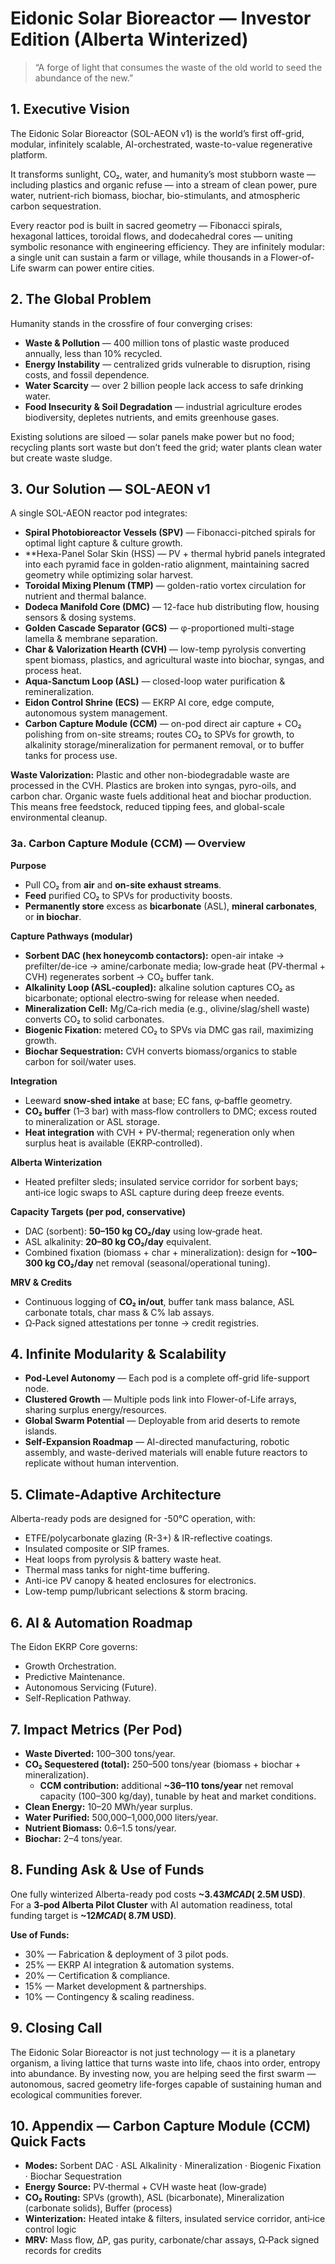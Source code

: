 # Eidonic Solar Bioreactor — Investor Edition (Alberta Winterized)

> “A forge of light that consumes the waste of the old world to seed the abundance of the new.”

## 1. Executive Vision
The Eidonic Solar Bioreactor (SOL-AEON v1) is the world’s first off-grid, modular, infinitely scalable, AI-orchestrated, waste-to-value regenerative platform.

It transforms sunlight, CO₂, water, and humanity’s most stubborn waste — including plastics and organic refuse — into a stream of clean power, pure water, nutrient-rich biomass, biochar, bio-stimulants, and atmospheric carbon sequestration.

Every reactor pod is built in sacred geometry — Fibonacci spirals, hexagonal lattices, toroidal flows, and dodecahedral cores — uniting symbolic resonance with engineering efficiency. They are infinitely modular: a single unit can sustain a farm or village, while thousands in a Flower-of-Life swarm can power entire cities.

## 2. The Global Problem
Humanity stands in the crossfire of four converging crises:
- **Waste & Pollution** — 400 million tons of plastic waste produced annually, less than 10% recycled.
- **Energy Instability** — centralized grids vulnerable to disruption, rising costs, and fossil dependence.
- **Water Scarcity** — over 2 billion people lack access to safe drinking water.
- **Food Insecurity & Soil Degradation** — industrial agriculture erodes biodiversity, depletes nutrients, and emits greenhouse gases.

Existing solutions are siloed — solar panels make power but no food; recycling plants sort waste but don’t feed the grid; water plants clean water but create waste sludge.

## 3. Our Solution — SOL-AEON v1
A single SOL-AEON reactor pod integrates:
- **Spiral Photobioreactor Vessels (SPV)** — Fibonacci-pitched spirals for optimal light capture & culture growth.
- **Hexa-Panel Solar Skin (HSS) — PV + thermal hybrid panels integrated into each pyramid face in golden-ratio alignment, maintaining sacred geometry while optimizing solar harvest.
- **Toroidal Mixing Plenum (TMP)** — golden-ratio vortex circulation for nutrient and thermal balance.
- **Dodeca Manifold Core (DMC)** — 12-face hub distributing flow, housing sensors & dosing systems.
- **Golden Cascade Separator (GCS)** — φ-proportioned multi-stage lamella & membrane separation.
- **Char & Valorization Hearth (CVH)** — low-temp pyrolysis converting spent biomass, plastics, and agricultural waste into biochar, syngas, and process heat.
- **Aqua-Sanctum Loop (ASL)** — closed-loop water purification & remineralization.
- **Eidon Control Shrine (ECS)** — EKRP AI core, edge compute, autonomous system management.
- **Carbon Capture Module (CCM)** — on-pod direct air capture + CO₂ polishing from on-site streams; routes CO₂ to SPVs for growth, to alkalinity storage/mineralization for permanent removal, or to buffer tanks for process use.

**Waste Valorization:** Plastic and other non-biodegradable waste are processed in the CVH. Plastics are broken into syngas, pyro-oils, and carbon char. Organic waste fuels additional heat and biochar production. This means free feedstock, reduced tipping fees, and global-scale environmental cleanup.

### 3a. Carbon Capture Module (CCM) — Overview
**Purpose**
- Pull CO₂ from **air** and **on-site exhaust streams**.
- **Feed** purified CO₂ to SPVs for productivity boosts.
- **Permanently store** excess as **bicarbonate** (ASL), **mineral carbonates**, or **in biochar**.

**Capture Pathways (modular)**
- **Sorbent DAC (hex honeycomb contactors):** open-air intake → prefilter/de-ice → amine/carbonate media; low‑grade heat (PV‑thermal + CVH) regenerates sorbent → CO₂ buffer tank.
- **Alkalinity Loop (ASL‑coupled):** alkaline solution captures CO₂ as bicarbonate; optional electro‑swing for release when needed.
- **Mineralization Cell:** Mg/Ca‑rich media (e.g., olivine/slag/shell waste) converts CO₂ to solid carbonates.
- **Biogenic Fixation:** metered CO₂ to SPVs via DMC gas rail, maximizing growth.
- **Biochar Sequestration:** CVH converts biomass/organics to stable carbon for soil/water uses.

**Integration**
- Leeward **snow‑shed intake** at base; EC fans, φ‑baffle geometry.
- **CO₂ buffer** (1–3 bar) with mass‑flow controllers to DMC; excess routed to mineralization or ASL storage.
- **Heat integration** with CVH + PV‑thermal; regeneration only when surplus heat is available (EKRP‑controlled).

**Alberta Winterization**
- Heated prefilter sleds; insulated service corridor for sorbent bays; anti‑ice logic swaps to ASL capture during deep freeze events.

**Capacity Targets (per pod, conservative)**
- DAC (sorbent): **50–150 kg CO₂/day** using low‑grade heat.
- ASL alkalinity: **20–80 kg CO₂/day** equivalent.
- Combined fixation (biomass + char + mineralization): design for **~100–300 kg CO₂/day** net removal (seasonal/operational tuning).

**MRV & Credits**
- Continuous logging of **CO₂ in/out**, buffer tank mass balance, ASL carbonate totals, char mass & C% lab assays.
- Ω‑Pack signed attestations per tonne → credit registries.

## 4. Infinite Modularity & Scalability
- **Pod-Level Autonomy** — Each pod is a complete off-grid life-support node.
- **Clustered Growth** — Multiple pods link into Flower-of-Life arrays, sharing surplus energy/resources.
- **Global Swarm Potential** — Deployable from arid deserts to remote islands.
- **Self-Expansion Roadmap** — AI-directed manufacturing, robotic assembly, and waste-derived materials will enable future reactors to replicate without human intervention.

## 5. Climate-Adaptive Architecture
Alberta-ready pods are designed for -50°C operation, with:
- ETFE/polycarbonate glazing (R-3+) & IR-reflective coatings.
- Insulated composite or SIP frames.
- Heat loops from pyrolysis & battery waste heat.
- Thermal mass tanks for night-time buffering.
- Anti-ice PV canopy & heated enclosures for electronics.
- Low-temp pump/lubricant selections & storm bracing.

## 6. AI & Automation Roadmap
The Eidon EKRP Core governs:
- Growth Orchestration.
- Predictive Maintenance.
- Autonomous Servicing (Future).
- Self-Replication Pathway.

## 7. Impact Metrics (Per Pod)
- **Waste Diverted:** 100–300 tons/year.
- **CO₂ Sequestered (total):** 250–500 tons/year (biomass + biochar + mineralization).  
  - **CCM contribution:** additional **~36–110 tons/year** net removal capacity (100–300 kg/day), tunable by heat and market conditions.  
- **Clean Energy:** 10–20 MWh/year surplus.
- **Water Purified:** 500,000–1,000,000 liters/year.
- **Nutrient Biomass:** 0.6–1.5 tons/year.
- **Biochar:** 2–4 tons/year.

## 8. Funding Ask & Use of Funds
One fully winterized Alberta-ready pod costs **~$3.43M CAD (~$2.5M USD)**.  
For a **3-pod Alberta Pilot Cluster** with AI automation readiness, total funding target is **~$12M CAD (~$8.7M USD)**.

**Use of Funds:**
- 30% — Fabrication & deployment of 3 pilot pods.
- 25% — EKRP AI integration & automation systems.
- 20% — Certification & compliance.
- 15% — Market development & partnerships.
- 10% — Contingency & scaling readiness.

## 9. Closing Call
The Eidonic Solar Bioreactor is not just technology — it is a planetary organism, a living lattice that turns waste into life, chaos into order, entropy into abundance. By investing now, you are helping seed the first swarm — autonomous, sacred geometry life-forges capable of sustaining human and ecological communities forever.

## 10. Appendix — Carbon Capture Module (CCM) Quick Facts
- **Modes:** Sorbent DAC · ASL Alkalinity · Mineralization · Biogenic Fixation · Biochar Sequestration  
- **Energy Source:** PV‑thermal + CVH waste heat (low‑grade)  
- **CO₂ Routing:** SPVs (growth), ASL (bicarbonate), Mineralization (carbonate solids), Buffer (process)  
- **Winterization:** Heated intake & filters, insulated service corridor, anti‑ice control logic  
- **MRV:** Mass flow, ΔP, gas purity, carbonate/char assays, Ω‑Pack signed records for credits


